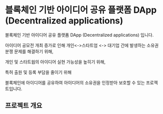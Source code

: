 # 블록체인 기반 아이디어 공유 플랫폼 DApp (Decentralized applications)
블록체인 기반 아이디어 공유 플랫폼 DApp (Decentralized applications) 입니다.

아이디어 공모전 개최 증가로 인해 개인<->스타트엄 <-> 대기업 간에 발생하는 소유권 분쟁 문제를 해결하기 위해,

개인 및 스타트웝의 아이디어 실현 가능성을 높히기 위해,

특허 출원 및 등록 부담을 줄이기 위해

블록체인에 아이디어를 공유하여 아이디어의 소유권을 인정받아 보호할 수 있는 프로젝트입니다.


## 프로젝트 개요

